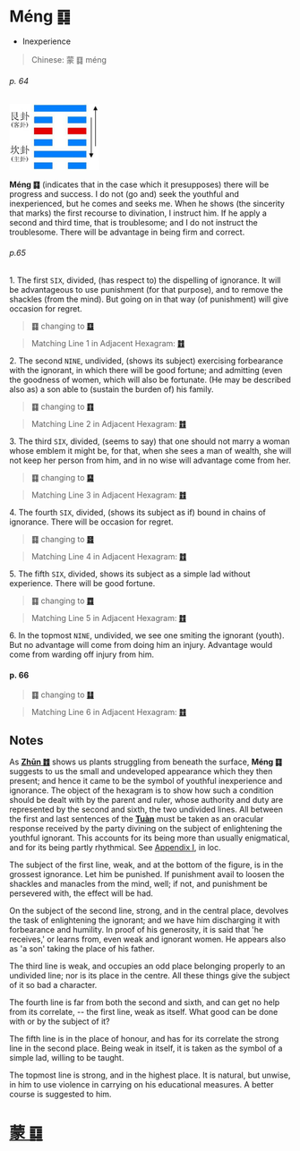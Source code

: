# Méng ䷃

* Inexperience

> Chinese: 蒙 ䷃ méng

###### p. 64

<img src="shapes/04.10.jpg" width=160 alt="蒙">

**Méng ䷃** (indicates that in the case which it presupposes) there will be progress and success. I do not (go and) seek the youthful and inexperienced, but he comes and seeks me. When he shows (the sincerity that marks) the first recourse to divination, I instruct him. If he apply a second and third time, that is troublesome; and I do not instruct the troublesome. There will be advantage in being firm and correct.

###### p.65

1.<a name="4.1"></a> The first `SIX`, divided, (has respect to) the dispelling of ignorance. It will be advantageous to use punishment (for that purpose), and to remove the shackles (from the mind). But going on in that way (of punishment) will give occasion for regret.

> **䷃** changing to [**䷨**](e68d9fsun.md)

> Matching Line 1 in Adjacent Hexagram: [**䷂**](e5b1afzhun.md#3.1)

2.<a name="4.2"></a> The second `NINE`, undivided, (shows its subject) exercising forbearance with the ignorant, in which there will be good fortune; and admitting (even the goodness of women, which will also be fortunate. (He may be described also as) a son able to (sustain the burden of) his family.

> **䷃** changing to [**䷖**](/e589a5bo.md)

> Matching Line 2 in Adjacent Hexagram: [**䷂**](e5b1afzhun.md#3.2)

3.<a name="4.3"></a> The third `SIX`, divided, (seems to say) that one should not marry a woman whose emblem it might be, for that, when she sees a man of wealth, she will not keep her person from him, and in no wise will advantage come from her.

> **䷃** changing to [**䷑**](e89b8agu.md)

> Matching Line 3 in Adjacent Hexagram: [**䷂**](e5b1afzhun.md#3.3)

4.<a name="4.4"></a> The fourth `SIX`, divided, (shows its subject as if) bound in chains of ignorance. There will be occasion for regret.

> **䷃** changing to [**䷿**](e69caae6b58eweiji.md)

> Matching Line 4 in Adjacent Hexagram: [**䷂**](e5b1afzhun.md#3.4)

5.<a name="4.5"></a> The fifth `SIX`, divided, shows its subject as a simple lad without experience. There will be good fortune.

> **䷃** changing to [**䷺**](e6b6a3huan.md)

> Matching Line 5 in Adjacent Hexagram: [**䷂**](e5b1afzhun.md#3.5)

6.<a name="4.6"></a> In the topmost `NINE`, undivided, we see one smiting the ignorant (youth). But no advantage will come from doing him an injury. Advantage would come from warding off injury from him.

#### p. 66

> **䷃** changing to [**䷆**](e5b888shi.md)

> Matching Line 6 in Adjacent Hexagram: [**䷂**](e5b1afzhun.md#3.6)

## Notes

As [**Zhūn ䷂**](e5b1afzhun.md) shows us plants struggling from beneath the surface, **Méng ䷃** suggests to us the small and undeveloped appearance which they then present; and hence it came to be the symbol of youthful inexperience and ignorance. The object of the hexagram is to show how such a condition should be dealt with by the parent and ruler, whose authority and duty are represented by the second and sixth, the two undivided lines. All between the first and last sentences of the [**Tuàn**](https://en.wikipedia.org/wiki/Ten_Wings) must be taken as an oracular response received by the party divining on the subject of enlightening the youthful ignorant. This accounts for its being more than usually enigmatical, and for its being partly rhythmical. See [Appendix I](appendix01s1.md), in loc.

The subject of the first line, weak, and at the bottom of the figure, is in the grossest ignorance. Let him be punished. If punishment avail to loosen the shackles and manacles from the mind, well; if not, and punishment be persevered with, the effect will be had.

On the subject of the second line, strong, and in the central place, devolves the task of enlightening the ignorant; and we have him discharging it with forbearance and humility. In proof of his generosity, it is said that 'he receives,' or learns from, even weak and ignorant women. He appears also as 'a son' taking the place of his father.

The third line is weak, and occupies an odd place belonging properly to an undivided line; nor is its place in the centre. All these things give the subject of it so bad a character.

The fourth line is far from both the second and sixth, and can get no help from its correlate, -- the first line, weak as itself. What good can be done with or by the subject of it?

The fifth line is in the place of honour, and has for its correlate the strong line in the second place. Being weak in itself, it is taken as the symbol of a simple lad, willing to be taught.

The topmost line is strong, and in the highest place. It is natural, but unwise, in him to use violence in carrying on his educational measures. A better course is suggested to him.

# [蒙 ䷃](e89299meng_cn.md)
